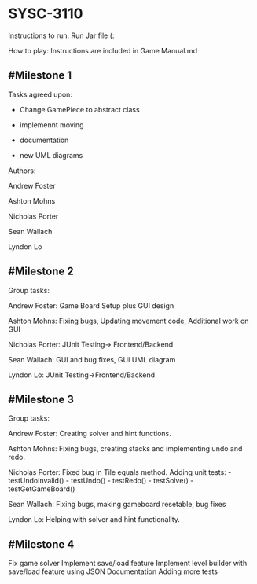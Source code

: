 # SYSC-3110

Instructions to run:
Run Jar file (:


How to play:
Instructions are included in Game Manual.md 

#Milestone 1
---------------------------------


Tasks agreed upon:

- Change GamePiece to abstract class

- implemennt moving 

- documentation

- new UML diagrams


Authors: 

Andrew Foster

Ashton Mohns

Nicholas Porter

Sean Wallach

Lyndon Lo

#Milestone 2
---------------------------------
Group tasks: 

Andrew Foster:
  Game Board Setup plus GUI design

Ashton Mohns:
  Fixing bugs, Updating movement code, Additional work on GUI

Nicholas Porter:
  JUnit Testing-> Frontend/Backend

Sean Wallach:
  GUI and bug fixes, GUI UML diagram

Lyndon Lo:
  JUnit Testing->Frontend/Backend

#Milestone 3
---------------------------------
Group tasks:

Andrew Foster:
  Creating solver and hint functions.

Ashton Mohns:
  Fixing bugs, creating stacks and implementing undo and redo.

Nicholas Porter:
  Fixed bug in Tile equals method.
  Adding unit tests:
    - testUndoInvalid()
    - testUndo()
    - testRedo()
    - testSolve()
    - testGetGameBoard()
    

Sean Wallach:
  Fixing bugs, making gameboard resetable, bug fixes

Lyndon Lo:
  Helping with solver and hint functionality.

#Milestone 4
---------------------------------
Fix game solver
Implement save/load feature 
Implement level builder with save/load feature using JSON
Documentation
Adding more tests
